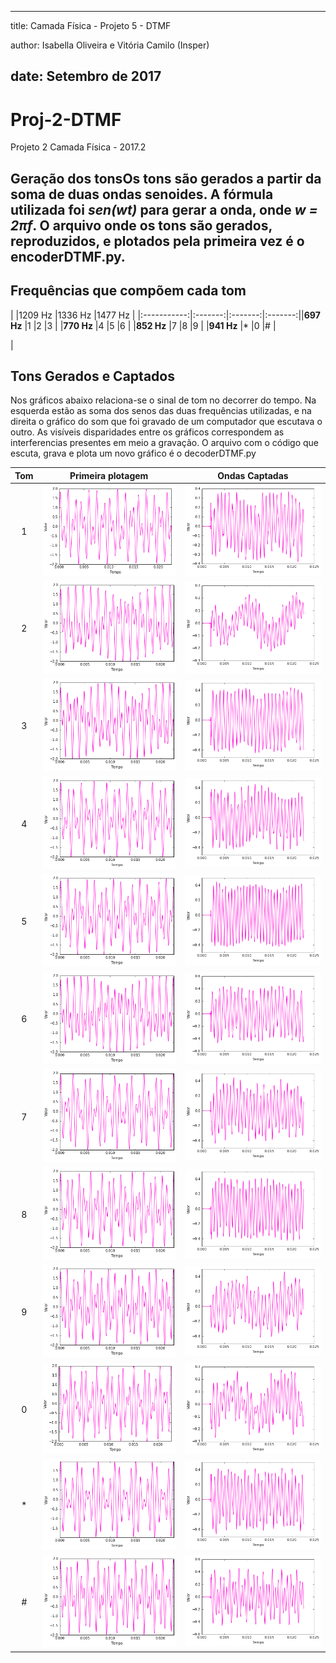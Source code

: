 ﻿---

title: Camada Física -  Projeto 5 - DTMF

author: Isabella Oliveira e Vitória Camilo (Insper)

date: Setembro de 2017
---


# Proj-2-DTMF
Projeto 2 Camada Física - 2017.2


## Geração dos tonsOs tons são gerados a partir da soma de duas ondas senoides. A fórmula utilizada foi *sen(wt)* para gerar a onda, onde *w = 2πf*. O arquivo onde os tons são gerados, reproduzidos, e plotados pela primeira vez é o encoderDTMF.py.


## Frequências que compõem cada tom 
|             |1209 Hz  |1336 Hz  |1477 Hz  |
|:-----------:|:-------:|:-------:|:-------:||**697 Hz**   |1        |2        |3        |
|**770 Hz**   |4        |5        |6        |
|**852 Hz**   |7        |8        |9        |
|**941 Hz**   |*        |0        |#        |


|
## Tons Gerados e Captados

Nos gráficos abaixo relaciona-se o sinal de tom no decorrer do tempo. Na esquerda estão as soma dos senos das duas frequências utilizadas, e na direita o gráfico do som que foi gravado de um computador que escutava o outro. As visíveis disparidades entre os gráficos correspondem as interferencias presentes em meio a gravação. O arquivo com o código que escuta, grava e plota um novo gráfico é o decoderDTMF.py

| Tom | Primeira plotagem                  |Ondas Captadas               |
|:-----:|-------------------------|----------------------|
|1      | ![1](img/1p.png)        |![1](img/1.png)       |
|2      | ![2](img/2p.png)        |![2](img/2.png)       |
|3      | ![3](img/3p.png)        |![3](img/3.png)       |
|4      | ![4](img/4p.png)        |![4](img/4.png)       |
|5      | ![5](img/5p.png)        |![5](img/5.png)       |
|6      | ![6](img/6p.png)        |![6](img/6.png)       |
|7      | ![7](img/7p.png)        |![7](img/7.png)       |
|8      | ![8](img/8p.png)        |![8](img/8.png)       |
|9      | ![9](img/9p.png)        |![9](img/9.png)       | 
|0      | ![0](img/0p.png)        |![0](img/0.png)       |
|*      | ![*](img/astp.png)  |![*](img/ast.png)    |
|#      | ![#](img/hashp.png)     |![#](img/hash.png) |
